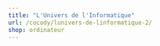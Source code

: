 ```yaml
---
title: "L'Univers de l'Informatique"
url: /cocody/lunivers-de-linformatique-2/
shop: ordinateur
---
```

